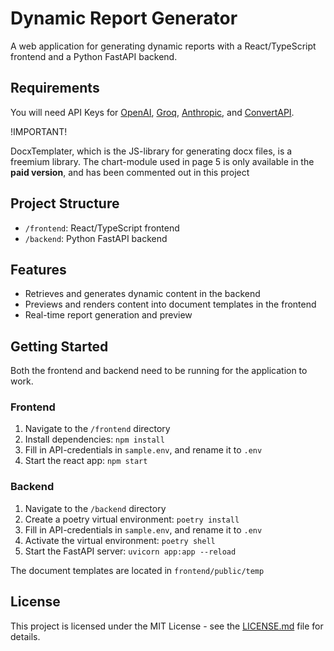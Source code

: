 # Dynamic Report Generator

A web application for generating dynamic reports with a React/TypeScript frontend and a Python FastAPI backend.

## Requirements

You will need API Keys for [OpenAI](https://openai.com/), [Groq](https://groq.com/), [Anthropic](https://www.anthropic.com/), and [ConvertAPI](https://www.convertapi.com/).


!IMPORTANT!

DocxTemplater, which is the JS-library for generating docx files, is a freemium library. 
The chart-module used in page 5 is only available in the **paid version**, and has been commented out in this project

## Project Structure

- `/frontend`: React/TypeScript frontend
- `/backend`: Python FastAPI backend

## Features

- Retrieves and generates dynamic content in the backend
- Previews and renders content into document templates in the frontend
- Real-time report generation and preview

## Getting Started

Both the frontend and backend need to be running for the application to work.

### Frontend

1. Navigate to the `/frontend` directory
2. Install dependencies: `npm install`
3. Fill in API-credentials in `sample.env`, and rename it to `.env`
4. Start the react app: `npm start`

### Backend

1. Navigate to the `/backend` directory
2. Create a poetry virtual environment: `poetry install`
3. Fill in API-credentials in `sample.env`, and rename it to `.env`
4. Activate the virtual environment: `poetry shell`
5. Start the FastAPI server: `uvicorn app:app --reload`

The document templates are located in `frontend/public/temp`

## License

This project is licensed under the MIT License - see the [LICENSE.md](LICENSE.md) file for details.